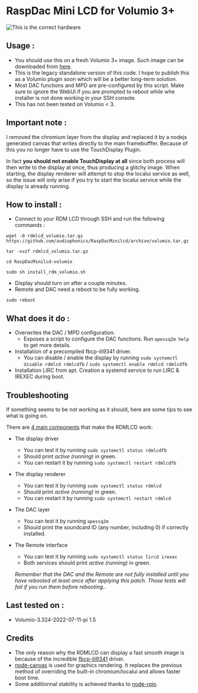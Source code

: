 # RaspDac Mini LCD for Volumio 3+

![This is the correct hardware](https://www.audiophonics.fr/img/cms/Images/Produits/15K/15148/rdinpage_2mlcd4.jpg)


## Usage : 
- You should use this on a fresh Volumio 3+ image. Such image can be downloaded from [here](https://volumio.com/en/get-started/).
- This is the legacy standalone version of this code. I hope to publish this as a Volumio plugin soon which will be a better long-term solution.
- Most DAC functions and MPD are pre-configured by this script. Make sure to ignore the WebUI if you are prompted to reboot while whe installer is not done working in your SSH console.
- This has not been tested on Volumio < 3.

## Important note :

I removed the chromium layer from the display and replaced it by a nodejs generated canvas that writes directly to the main framebufffer. 
Because of this you no longer have to use the TouchDisplay Plugin.

In fact **you should not enable TouchDisplay at all** since both process will then write to the display at once, thus producing a glitchy image.
When starting, the display renderer will attempt to stop the localui service as well, so the issue will only arise if you try to start the localui service while the display is already running.  


## How to install : 
- Connect to your RDM LCD through SSH and run the following commands : 
```
wget -O rdmlcd_volumio.tar.gz https://github.com/audiophonics/RaspDacMinilcd/archive/volumio.tar.gz

tar -xvzf rdmlcd_volumio.tar.gz

cd RaspDacMinilcd-volumio

sudo sh install_rdm_volumio.sh
```
- Display should turn on after a couple minutes.
- Remote and DAC need a reboot to be fully working.
```
sudo reboot
```

## What does it do : 
- Overwrites the DAC / MPD configuration.
    - Exposes a script to configure the DAC functions. Run ```apessq2m help``` to get more details.
- Installation of a precompiled fbcp-ili9341 driver.
    - You can disable / enable the display by running ```sudo systemctl disable rdmlcd rdmlcdfb```  / ```sudo systemctl enable rdmlcd rdmlcdfb```
- Installation LIRC from apt. Creation a systemd service to run LIRC & IREXEC during boot.

## Troubleshooting

If something seems to be not working as it should, here are some tips to see what is going on. 

There are [4 main components](https://github.com/audiophonics/RaspDacMinilcd/tree/patch_compiler#anatomy-of-a-fully-customized-rdmlcd) that make the RDMLCD work: 
* The display driver 
    * You can test it by running ```sudo systemctl status rdmlcdfb```
    * Should print *active (running)* in green.
    * You can restart it by running ```sudo systemctl restart rdmlcdfb```
* The display renderer
    * You can test it by running ```sudo systemctl status rdmlcd```
    * Should print *active (running)* in green.
    * You can restart it by running ```sudo systemctl restart rdmlcd```
* The DAC layer 
    * You can test it by running ```apessq2m```
    * Should print the soundcard ID (any number, including 0) if correctly installed.
* The Remote interface
    * You can test it by running ```sudo systemctl status lircd irexec```
    * Both services should print *active (running)* in green.
    
    *Remember that the DAC and the Remote are not fully installed until you have rebooted at least once after applying this patch. Those tests will fail if you run them before rebooting.*.
 
 

## Last tested on  : 
- Volumio-3.324-2022-07-11-pi 1.5

## Credits 
- The only reason why the RDMLCD can display a fast smooth image is because of the incredible [fbcp-ili9341](https://github.com/juj/fbcp-ili9341) driver.
- [node-canvas](https://github.com/Automattic/node-canvas) is used for graphics rendering. It replaces the previous method of overriding the built-in chromium/localui and allows faster boot time.
- Some additionnal stability is achieved thanks to [node-rpio](https://github.com/jperkin/node-rpio).
